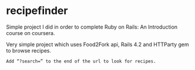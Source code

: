 # recipefinder
Simple project I did in order to complete Ruby on Rails: An Introduction course on coursera.

Very simple project which uses Food2Fork api, Rails 4.2 and HTTParty gem to browse recipes.

```
Add “?search=” to the end of the url to look for recipes.
```
